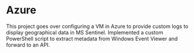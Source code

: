 # Azure
This project goes over configuring a VM in Azure to provide custom logs to display geographical data in MS Sentinel. Implemented a custom PowerShell script to extract metadata from Windows Event Viewer and forward to an API.
